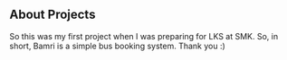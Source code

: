 ## About Projects
So this was my first project when I was preparing for LKS at SMK. So, in short, Bamri is a simple bus booking system. Thank you :)
